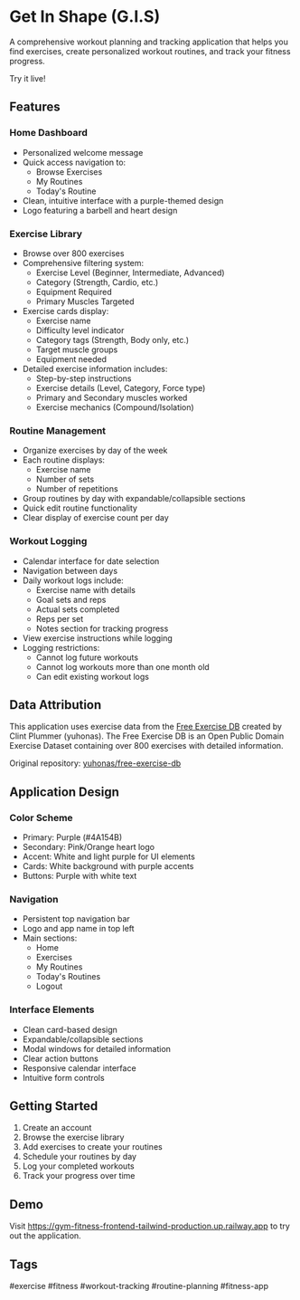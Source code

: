 # Get In Shape (G.I.S)

A comprehensive workout planning and tracking application that helps you find exercises, create personalized workout routines, and track your fitness progress.

Try it live! 

## Features

### Home Dashboard
- Personalized welcome message
- Quick access navigation to:
  - Browse Exercises
  - My Routines
  - Today's Routine
- Clean, intuitive interface with a purple-themed design
- Logo featuring a barbell and heart design

### Exercise Library
- Browse over 800 exercises
- Comprehensive filtering system:
  - Exercise Level (Beginner, Intermediate, Advanced)
  - Category (Strength, Cardio, etc.)
  - Equipment Required
  - Primary Muscles Targeted
- Exercise cards display:
  - Exercise name
  - Difficulty level indicator
  - Category tags (Strength, Body only, etc.)
  - Target muscle groups
  - Equipment needed
- Detailed exercise information includes:
  - Step-by-step instructions
  - Exercise details (Level, Category, Force type)
  - Primary and Secondary muscles worked
  - Exercise mechanics (Compound/Isolation)

### Routine Management
- Organize exercises by day of the week
- Each routine displays:
  - Exercise name
  - Number of sets
  - Number of repetitions
- Group routines by day with expandable/collapsible sections
- Quick edit routine functionality
- Clear display of exercise count per day

### Workout Logging
- Calendar interface for date selection
- Navigation between days
- Daily workout logs include:
  - Exercise name with details
  - Goal sets and reps
  - Actual sets completed
  - Reps per set
  - Notes section for tracking progress
- View exercise instructions while logging
- Logging restrictions:
  - Cannot log future workouts
  - Cannot log workouts more than one month old
  - Can edit existing workout logs

## Data Attribution

This application uses exercise data from the [Free Exercise DB](https://github.com/yuhonas/free-exercise-db) created by Clint Plummer (yuhonas). The Free Exercise DB is an Open Public Domain Exercise Dataset containing over 800 exercises with detailed information.

Original repository: [yuhonas/free-exercise-db](https://github.com/yuhonas/free-exercise-db)

## Application Design

### Color Scheme
- Primary: Purple (#4A154B)
- Secondary: Pink/Orange heart logo
- Accent: White and light purple for UI elements
- Cards: White background with purple accents
- Buttons: Purple with white text

### Navigation
- Persistent top navigation bar
- Logo and app name in top left
- Main sections:
  - Home
  - Exercises
  - My Routines
  - Today's Routines
  - Logout

### Interface Elements
- Clean card-based design
- Expandable/collapsible sections
- Modal windows for detailed information
- Clear action buttons
- Responsive calendar interface
- Intuitive form controls

## Getting Started

1. Create an account
2. Browse the exercise library
3. Add exercises to create your routines
4. Schedule your routines by day
5. Log your completed workouts
6. Track your progress over time

## Demo
Visit https://gym-fitness-frontend-tailwind-production.up.railway.app to try out the application.

## Tags
#exercise #fitness #workout-tracking #routine-planning #fitness-app
